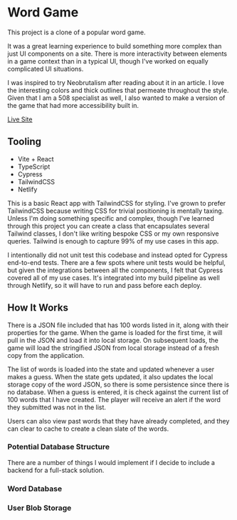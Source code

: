 # Word Game

This project is a clone of a popular word game. 

It was a great learning experience to build something more complex than just UI components on a site. There is more interactivity between elements in a game context than in a typical UI, though I've worked on equally complicated UI situations.

I was inspired to try Neobrutalism after reading about it in an article. I love the interesting colors and thick outlines that permeate throughout the style. Given that I am a 508 specialist as well, I also wanted to make a version of the game that had more accessibility built in.

[Live Site](https://agriffith-word-game.netlify.app/)

## Tooling

- Vite + React
- TypeScript
- Cypress
- TailwindCSS
- Netlify

This is a basic React app with TailwindCSS for styling. I've grown to prefer TailwindCSS because writing CSS for trivial positioning is mentally taxing. Unless I'm doing something specific and complex, though I've learned through this project you can create a class that encapsulates several Tailwind classes, I don't like writing bespoke CSS or my own responsive queries. Tailwind is enough to capture 99% of my use cases in this app.

I intentionally did not unit test this codebase and instead opted for Cypress end-to-end tests. There are a few spots where unit tests would be helpful, but given the integrations between all the components, I felt that Cypress covered all of my use cases. It's integrated into my build pipeline as well through Netlify, so it will have to run and pass before each deploy.

## How It Works

There is a JSON file included that has 100 words listed in it, along with their properties for the game. When the game is loaded for the first time, it will pull in the JSON and load it into local storage. On subsequent loads, the game will load the stringified JSON from local storage instead of a fresh copy from the application.

The list of words is loaded into the state and updated whenever a user makes a guess. When the state gets updated, it also updates the local storage copy of the word JSON, so there is some persistence since there is no database. When a guess is entered, it is check against the current list of 100 words that I have created. The player will receive an alert if the word they submitted was not in the list.

Users can also view past words that they have already completed, and they can clear to cache to create a clean slate of the words.

### Potential Database Structure

There are a number of things I would implement if I decide to include a backend for a full-stack solution.

### Word Database

### User Blob Storage
